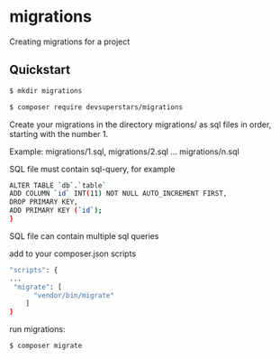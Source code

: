# migrations

Сreating migrations for a project

## Quickstart



```sh
$ mkdir migrations

$ composer require devsuperstars/migrations
```

Create your migrations in the directory  migrations/ as sql files in order, starting with the number 1.

Example: migrations/1.sql, migrations/2.sql ... migrations/n.sql

SQL file must contain sql-query, for example 
```sh
ALTER TABLE `db`.`table`
ADD COLUMN `id` INT(11) NOT NULL AUTO_INCREMENT FIRST,
DROP PRIMARY KEY,
ADD PRIMARY KEY (`id`);
}

```
SQL file can contain multiple sql queries


add to your composer.json scripts

```sh
"scripts": {
...
 "migrate": [
      "vendor/bin/migrate"
    ]
}

```

run migrations:

```sh
$ composer migrate
```
